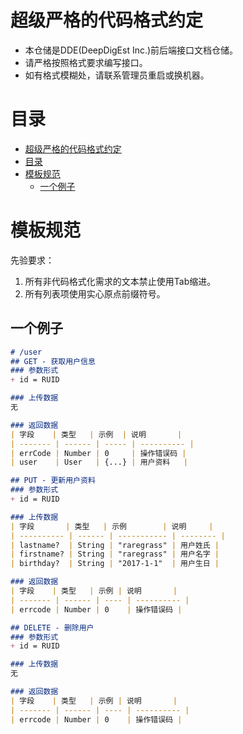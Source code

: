 # 超级严格的代码格式约定
+ 本仓储是DDE(DeepDigEst Inc.)前后端接口文档仓储。
+ 请严格按照格式要求编写接口。
+ 如有格式模糊处，请联系管理员重启或换机器。

# 目录
- [超级严格的代码格式约定](#%E8%B6%85%E7%BA%A7%E4%B8%A5%E6%A0%BC%E7%9A%84%E4%BB%A3%E7%A0%81%E6%A0%BC%E5%BC%8F%E7%BA%A6%E5%AE%9A)
- [目录](#%E7%9B%AE%E5%BD%95)
- [模板规范](#%E6%A8%A1%E6%9D%BF%E8%A7%84%E8%8C%83)
    - [一个例子](#%E4%B8%80%E4%B8%AA%E4%BE%8B%E5%AD%90)

# 模板规范
先验要求：
1. 所有非代码格式化需求的文本禁止使用Tab缩进。
1. 所有列表项使用实心原点前缀符号。

## 一个例子
```markdown
# /user
## GET - 获取用户信息
### 参数形式
+ id = RUID

### 上传数据
无

### 返回数据
| 字段    | 类型   | 示例  | 说明       |
| ------- | ------ | ----- | ---------- |
| errCode | Number | 0     | 操作错误码 |
| user    | User   | {...} | 用户资料   |

## PUT - 更新用户资料
### 参数形式
+ id = RUID

### 上传数据
| 字段       | 类型   | 示例        | 说明     |
| ---------- | ------ | ----------- | -------- |
| lastname?  | String | "raregrass" | 用户姓氏 |
| firstname? | String | "raregrass" | 用户名字 |
| birthday?  | String | "2017-1-1"  | 用户生日 |

### 返回数据
| 字段    | 类型   | 示例 | 说明       |
| ------- | ------ | ---- | ---------- |
| errcode | Number | 0    | 操作错误码 |

## DELETE - 删除用户
### 参数形式
+ id = RUID

### 上传数据
无

### 返回数据
| 字段    | 类型   | 示例 | 说明       |
| ------- | ------ | ---- | ---------- |
| errcode | Number | 0    | 操作错误码 |

```


